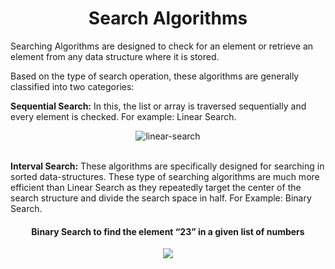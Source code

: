<h1 align="center"> Search Algorithms </h1>

Searching Algorithms are designed to check for an element or retrieve an element from any data structure where it is stored.

Based on the type of search operation, these algorithms are generally classified into two categories:

**Sequential Search:** In this, the list or array is traversed sequentially and every element is checked. For example: Linear Search.
<br>
<div align="center"> <img src="https://media.geeksforgeeks.org/wp-content/cdn-uploads/20230104154936/Linear-Search1.png" alt="linear-search" /> </div>
<br>

**Interval Search:** These algorithms are specifically designed for searching in sorted data-structures. These type of searching algorithms are much more efficient than Linear Search as they repeatedly target the center of the search structure and divide the search space in half. For Example: Binary Search.
<h4 align="center"> Binary Search to find the element “23” in a given list of numbers </h4>

<div align="center"> <img src="https://media.geeksforgeeks.org/wp-content/cdn-uploads/20221121132716/BinarySearch.png" /> </div>
